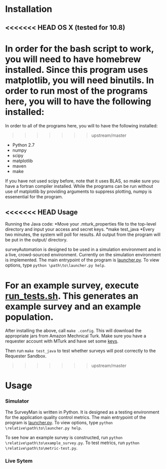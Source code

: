 # Installation 

<<<<<<< HEAD
OS X (tested for 10.8)
--
In order for the bash script to work, you will need to have homebrew installed. Since this program uses matplotlib, you will need binutils.
In order to run most of the programs here, you will to have the following installed:
=======
In order to all of the programs here, you will to have the following installed:
>>>>>>> upstream/master

* Python 2.7
* numpy
* scipy
* matplotlib
* maven 
* make

If you have not used scipy before, note that it uses BLAS, so make sure you have a fortran compiler installed. While the programs can be run without use of matplotlib by providing arguments to suppress plotting, numpy is essenential for the program.

<<<<<<< HEAD
Usage
--
Running the Java code:
*Move your .mturk_properties file to the top-level directory and input your access and secret keys.
*make test_java
*Every two minutes, the system will poll for results. All output from the program will be put in the output/ directory.

surveyAutomation is designed to be used in a simulation environment and in a live, crowd-sourced environment. Currently on the simulation environment is implemented. The main entrypoint of the program is [launcher.py](https://github.com/etosch/surveyAutomation/blob/master/src/survey/launcher.py). To view options, type `python \path\to\launcher.py help`.

For an example survey, execute [run_tests.sh](https://github.com/etosch/surveyAutomation/blob/master/run_test.sh). This generates an example survey and an example population. 
=======
After installing the above, call `make .config`. This will download the appropriate jars from Amazon Mechnical Turk. Make sure you have a requester account with MTurk and have set some [keys](https://portal.aws.amazon.com/gp/aws/securityCredentials).

Then run `make test_java` to test whether surveys will post correctly to the Requester Sandbox.
>>>>>>> upstream/master

# Usage

### Simulator

The SurveyMan is written in Python. It is designed as a testing environment for the application quality control metrics. The main entrypoint of the program is [launcher.py](https://github.com/etosch/surveyAutomation/blob/master/src/python/survey/launcher.py). To view options, type `python \relative\path\to\launcher.py help`.

To see how an example survey is constructed, run `python \relative\path\to\example_survey.py`. To test metrics, run `python \relative\path\to\metric-test.py`.


### Live Sytem
